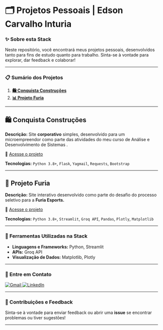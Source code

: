 # 🗂️ Projetos Pessoais | Edson Carvalho Inturia

### ✨ Sobre esta Stack

Neste repositório, você encontrará meus projetos pessoais, desenvolvidos tanto para fins de estudo quanto para trabalho. Sinta-se à vontade para explorar, dar feedback e colaborar!

---

### 📋 Sumário dos Projetos

1. **[🛍 Conquista Construções](#-conquista-construções)**
2. **[📊 Projeto Furia](#-projeto-furia)**

---

## 🛍 Conquista Construções

**Descrição:**
Site **corporativo** simples, desenvolvido para um microempreendor como parte das atividades do meu curso de Análise e Desenvolvimento de Sistemas .

🔗 [Acesse o projeto](https://github.com/edsoncarvalhointuria/Projetos-Pessoais/tree/a2e418c81d5c54a329d6a31cb5a1b660ee409c9f/Flask%20Project_Conquista%20Construcoes)

**Tecnologias:**
`Python 3.8+`, `Flask`, `Yagmail`, `Requests`, `Bootstrap`

---

## 🐆 Projeto Furia

**Descrição:**
Site interativo desenvolvido como parte do desafio do processo seletivo para a **Furia Esports.**

🔗 [Acesse o projeto](https://github.com/edsoncarvalhointuria/Projetos-Pessoais/tree/04debaa393a2ec4c509cbfe33d1cce792c53804a/Projeto_Furia)

**Tecnologias:**
`Python 3.8+`, `Streamlit`, `Groq API`, `Pandas`, `Plotly`, `Matplotlib `

---

### 🚀 Ferramentas Utilizadas na Stack

- **Linguagens e Frameworks:** Python, Streamlit
- **APIs:** Groq API
- **Visualização de Dados:** Matplotlib, Plotly

---

### 💌 Entre em Contato

<p align="left">  
<a href="mailto:edsoncarvalhointuria@gmail.com" title="Gmail">  
  <img src="https://img.shields.io/badge/-Gmail-FF0000?style=flat-square&labelColor=FF0000&logo=gmail&logoColor=white" alt="Gmail"/>  
</a>  
<a href="#" title="LinkedIn">  
  <img src="https://img.shields.io/badge/-LinkedIn-0e76a8?style=flat-square&logo=linkedin&logoColor=white" alt="LinkedIn"/>  
</a>  
</p>

---

### 📢 Contribuições e Feedback

Sinta-se à vontade para enviar feedback ou abrir uma **issue** se encontrar problemas ou tiver sugestões!

---
